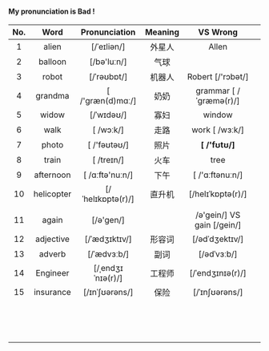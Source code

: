 #### My pronunciation is Bad !

| No.  |    Word    |   Pronunciation   | Meaning |          VS Wrong          |      |
| :--: | :--------: | :---------------: | :-----: | :------------------------: | :--: |
|  1   |   alien    |    [/ˈeɪliən/]    | 外星人  |           Allen            |      |
|  2   |  balloon   |    [/bə'luːn/]    |  气球   |                            |      |
|  3   |   robot    |    [/ˈrəʊbɒt/]    | 机器人  |     Robert [/'rɔbət/]      |      |
|  4   |  grandma   | [ /'græn(d)mɑː/]  |  奶奶   |   grammar [ /ˈɡræmə(r)/]   |      |
|  5   |   widow    |    [/ˈwɪdəʊ/]     |  寡妇   |           window           |      |
|  6   |    walk    |     [ /wɔːk/]     |  走路   |       work [ /wɜːk/]       |      |
|  7   |   photo    |   [ /'fəʊtəʊ/]    |  照片   |       **[ /'fʊtʊ/]**       |      |
|  8   |   train    |    [ /treɪn/]     |  火车   |            tree            |      |
|  9   | afternoon  |  [ /ɑːftə'nuːn/]  |  下午   |      [ /'ɑːftənuːn/]       |      |
|  10  | helicopter | [/ˈhelɪkɒptə(r)/] | 直升机  |     [/helɪˈkɒptə(r)/]      |      |
|      |            |                   |         |                            |      |
|  11  |   again    |     [/ə'gen/]     |         | /ə'gein/] VS gain [/gein/] |      |
|  12  | adjective  |   [/ˈædʒɪktɪv/]   | 形容词  |       [/ədˈdʒektɪv/]       |      |
|  13  |   adverb   |    [/ˈædvɜːb/]    |  副词   |        [/ədˈvɜːb/]         |      |
|  14  |  Engineer  | [/ˌendʒɪˈnɪə(r)/] | 工程师  |      [/ˈendʒɪnɪə(r)/]      |      |
|  15  | insurance  |  [/ɪnˈʃʊərəns/]   |  保险   |       [/ˈɪnʃʊərəns/]       |      |
|      |            |                   |         |                            |      |
|      |            |                   |         |                            |      |
|      |            |                   |         |                            |      |
|      |            |                   |         |                            |      |
|      |            |                   |         |                            |      |
|      |            |                   |         |                            |      |
|      |            |                   |         |                            |      |
|      |            |                   |         |                            |      |
|      |            |                   |         |                            |      |
|      |            |                   |         |                            |      |
|      |            |                   |         |                            |      |
|      |            |                   |         |                            |      |
|      |            |                   |         |                            |      |
|      |            |                   |         |                            |      |

